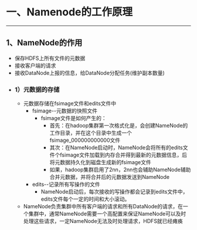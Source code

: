 # 一、Namenode的工作原理

---

## 1、NameNode的作用
* 保存HDFS上所有文件的元数据
* 接收客户端的请求
* 接收DataNode上报的信息，给DataNode分配任务(维护副本数量)
* ### **1）元数据的存储**
  *  元数据存储在fsimage文件和edits文件中
     *  fsimage--元数据的快照文件
        *  fsimage文件是如何产生的：
           *  首先：在hadoop集群第一次格式化是，会创建NameNode的工作目录，并在这个目录中生成一个fsimage_000000000000文件
           *  其次：在NameNode启动时，NameNode会将所有的edits文件个fsimage文件加载到内存合并得到最新的元数据信息，后将元数据持久化到磁盘生成新的fsimage文件
           *  如果，hadoop集群启用了2nn，2nn也会辅助NameNode辅助合并元数据，并将合并后的元数据发送到NameNode
     *  edits--记录所有写操作的文件
        *  NameNode启动后，每次接收的写操作都会记录到edits文件中，edits文件每个一定的时间和大小滚动。
  * NameNode负责集群中所有客户端的请求和所有DataNode的请求，在一个集群中，通常NameNode需要一个高配置来保证NameNode可以及时处理这些请求，一定NameNode无法及时处理请求，HDFS就已经瘫痪
